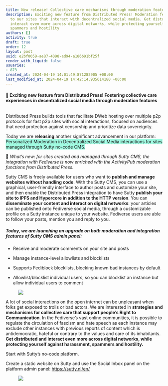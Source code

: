 ```yaml
---
title: New release! Collective care mechanisms through moderation features.
description: Exciting new feature from Distributed Press! Moderation features added
  to our sites that interact with decentralized social media. Get distributed and
  interact even more across digital networks, while protecting yourself against harassment,
  spammers and hostility
authors: []
activity: true
draft: true
order: 12
layout: post
uuid: e2bf0059-ae87-4098-ad94-a186b91bf25f
render_with_liquid: false
usuaries:
- 873
created_at: 2024-04-19 14:01:49.871282905 +00:00
last_modified_at: 2024-04-19 14:42:14.935614180 +00:00
---
```


<h4 style="text-align:start" id="exciting-new-feature-from-distributed-press!-fostering-collective-care-experiences-in-decentralized-social-media-through-moderation-features">🎉 Exciting new feature from Distributed Press! Fostering collective care experiences in decentralized social media through moderation features</h4>
<h6 style="text-align:start"></h6>
<p style="text-align:start">Distributed Press builds tools that facilitate DWeb hosting over multiple p2p protocols for fast p2p sites with social interactions, focused on audiences that need protection against censorship and prioritize data sovereignty.</p>
<p style="text-align:start">Today we are <strong>releasing</strong> another significant advancement in our platform: <mark style="color:inherit;background-color:#a1fce1">Personalized Moderation in Decentralized Social Media interactions for sites managed through Sutty no-code CMS.</mark></p>
<p style="text-align:start">🎉 <em>What’s new: for sites created and managed through Sutty CMS, the integration with Fediverse is now enriched with the ActivityPub moderation functions from Distributed Press.</em></p>
<p style="text-align:start">Sutty CMS is freely available for users who want to <strong>publish and manage websites without handling code</strong>. With the Sutty CMS, you can use a graphical, user-friendly interface to author posts and customize your site, and then enable the Distributed.Press integration to have Sutty <strong>publish your site to IPFS and Hypercore in addition to the HTTP version</strong>. You can <strong>disseminate your content and interact on digital networks</strong>: your articles can be published onto Fediverse social media, through a customizable profile on a Sutty instance unique to your website. Fediverse users are able to follow your posts, mention you and reply to you.</p>
<h5 style="text-align:start" id="today-we-are-launching-an-upgrade-on-both-moderation-and-integration-features-of-sutty-cms-admin-panel:">Today, we are launching an upgrade on both moderation and integration features of Sutty CMS admin panel:</h5>
<ul>
  <li>
    <p style="text-align:start">Receive and moderate comments on your site and posts</p>
  </li>
</ul>
<ul>
  <li>
    <p style="text-align:start">Manage instance-level allowlists and blocklists</p>
  </li>
</ul>
<ul>
  <li>
    <p style="text-align:start">Supports Fediblock blocklists, blocking known bad instances by default</p>
  </li>
</ul>
<ul>
  <li>
    <p style="text-align:start">Allowlist/blocklist individual users, so you can blocklist an instance but allow individual users to comment</p>
  </li>
</ul>
<figure><img src="public/4xpvecb4tuzaurvubse76uqond8f/moderationnn.png" class="img-fluid" controls="false"></figure>
<p style="text-align:start">A lot of social interactions on the open internet can be unpleasant when folks get exposed to trolls or bad actors. We are interested in <strong>strategies and mechanisms for collective care that support people’s Right to Communication</strong>. In the Fediverse’s vast online communities, it is possible to regulate the circulation of fascism and hate speech as each instance may exclude other instances with previous reports of content which is antidemocratic, hateful or contrary to the values and care of its inhabitants. <strong>Get distributed and interact even more across digital networks, while protecting yourself against harassment, spammers and hostility.</strong></p>
<p style="text-align:start">Start with Sutty’s no-code platform.</p>
<p style="text-align:start">Create a static website on Sutty and use the Social Inbox panel on the platform admin panel: <a href="https://sutty.nl/en/" rel="noopener" target="_blank" referrerpolicy="strict-origin-when-cross-origin">https://sutty.nl/en/</a></p>
<figure><img src="public/op3wbnkaj22701w56looo4rl5740/footer-M3.png" class="img-fluid" controls="false"></figure>
<p style="text-align:start"></p>